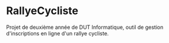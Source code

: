 # RallyeCycliste

Projet de deuxième année de DUT Informatique, outil de gestion d'inscriptions en ligne d'un rallye cycliste.
